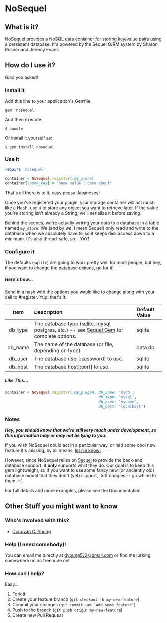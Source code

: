 NoSequel
========
What is it?
-----------
NoSequel provides a NoSQL data container for storing key/value pairs using a persistent database.  It's powered by the Sequel O/RM system by Sharon Rosner and Jeremy Evans.

How do I use it?
------------------
Glad you asked!

### Install it

Add this line to your application's Gemfile:

    gem 'nosequel'

And then execute:

    $ bundle

Or install it yourself as:

    $ gem install nosequel

### Use it
```ruby
require 'nosequel'

container = NoSequel.register(:my_store)
container[:some_key] = "Some value I care about"
```

That's all there is to it, easy peasy ~~Japanesey~~!

Once you've registered your plugin, your storage container will act much like a Hash, use it to store any object you want to retrieve later.  If the value you're storing isn't already a String, we'll serialize it before saving.

Behind the scenes, we're actually writing your data to a database in a table named `my_store`.  We (and by _we_, I mean Sequel) only read and write to the database when we absolutely have to, so it keeps disk access down to a minimum.  It's also thread-safe, so... YAY!

### Configure it
The defaults (`sqlite`) are going to work pretty well for most people, but hey, if you want to change the database options, go for it!

##### Here's how...
Send in a hash with the options you would like to change along with your call to #register.  Yup, that's it.

|  Item  | Description  | Default Value  |
|:------:|:-------------|:---------------|
| db_type | The database type (sqlite, mysql, postgres, etc.) -- see [Sequel Gem](http://sequel.rubyforge.org/rdoc-adapters/index.html) for complete options. | sqlite |
| db_name | The name of the database (or file, depending on type) | data.db |
| db_user | The database user[:password] to use. | sqlite |
| db_host | The database host[:port] to use. | sqlite |

##### Like This...
```ruby
container = NoSequel.register(:my_plugin, db_name: 'mydb',
                                          db_type: 'mysql',
                                          db_user: 'myname',
                                          db_host: 'localhost')
```

### Notes
***Hey, you should know that we're still very much under development, so this information may or may not be lying to you.***

If you wish NoSequel could act in a particular way, or had some cool new feature it's missing, by all means, [let me know!](mailto:dyoung522@gmail.com)

However, since NoSequel relies on [Sequel](https://github.com/jeremyevans/sequel) to provide the back-end database support, it **only** supports what they do.  Our goal is to keep this gem lightweight, so if you want to use some fancy new (or anciently old) database model that they don't (yet) support, 'tuff noogies -- go whine to them.  :-)

<!-- TODO: Create documentation -->
For full details and more examples, please see the Documentation

Other Stuff you might want to know
----------------------------------
### Who's Involved with this?
- [Donovan C. Young](mailto:dyoung522@gmail.com)

### Help (I need somebody)!
You can email me directly at dyoung522@gmail.com or find me lurking somewhere on irc.freenode.net

### How can I help?
Easy...

1. Fork it
2. Create your feature branch (`git checkout -b my-new-feature`)
3. Commit your changes (`git commit -am 'Add some feature'`)
4. Push to the branch (`git push origin my-new-feature`)
5. Create new Pull Request
